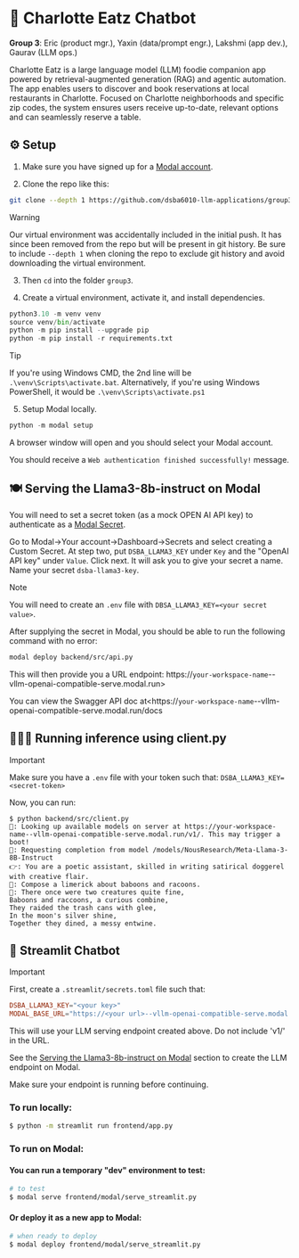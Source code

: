 # 🍴 Charlotte Eatz Chatbot  
__Group 3__: Eric (product mgr.), Yaxin (data/prompt engr.), Lakshmi (app dev.), Gaurav (LLM ops.)  

Charlotte Eatz is a large language model (LLM) foodie companion app powered by retrieval-augmented generation (RAG) and agentic automation. The app enables users to discover and book reservations at local restaurants in Charlotte. Focused on Charlotte neighborhoods and specific zip codes, the system ensures users receive up-to-date, relevant options and can seamlessly reserve a table. 

## ⚙️ Setup  
1. Make sure you have signed up for a [Modal account](https://modal.com/).
  
2. Clone the repo like this:

```bash
git clone --depth 1 https://github.com/dsba6010-llm-applications/group3.git
```

> [!WARNING]
> Our virtual environment was accidentally included in the initial push. It has since been removed from the repo but will be present in git history.
> Be sure to include ```--depth 1``` when cloning the repo to exclude git history and avoid downloading the virtual environment.

3. Then `cd` into the folder `group3`.

4. Create a virtual environment, activate it, and install dependencies.

```python
python3.10 -m venv venv
source venv/bin/activate
python -m pip install --upgrade pip
python -m pip install -r requirements.txt
```

> [!TIP]
> If you're using Windows CMD, the 2nd line will be `.\venv\Scripts\activate.bat`. 
> Alternatively, if you're using Windows PowerShell, it would be `.\venv\Scripts\activate.ps1`

5. Setup Modal locally.

```python
python -m modal setup
```

A browser window will open and you should select your Modal account. 

You should receive a `Web authentication finished successfully!` message.  
  
## 🍽️ Serving the Llama3-8b-instruct on Modal

You will need to set a secret token (as a mock OPEN AI API key) to authenticate as a [Modal Secret](https://modal.com/docs/guide/secrets).

Go to Modal→Your account→Dashboard→Secrets and select creating a Custom Secret. At step two, put `DSBA_LLAMA3_KEY` under `Key` and the "OpenAI API key" under `Value`. Click next. It will ask you to give your secret a name. Name your secret `dsba-llama3-key`.

> [!NOTE]
> You will need to create an `.env` file with `DBSA_LLAMA3_KEY=<your secret value>`. 

After supplying the secret in Modal, you should be able to run the following command with no error:

```bash
modal deploy backend/src/api.py
```

This will then provide you a URL endpoint: https://`your-workspace-name`--vllm-openai-compatible-serve.modal.run> 

You can view the Swagger API doc at<https://`your-workspace-name`--vllm-openai-compatible-serve.modal.run/docs  
  
## 🏃🏻‍♀️ Running inference using client.py

>[!IMPORTANT]
>Make sure you have a `.env` file with your token such that: `DSBA_LLAMA3_KEY=<secret-token>`

Now, you can run:

```
$ python backend/src/client.py
🧠: Looking up available models on server at https://your-workspace-name--vllm-openai-compatible-serve.modal.run/v1/. This may trigger a boot!
🧠: Requesting completion from model /models/NousResearch/Meta-Llama-3-8B-Instruct
👉: You are a poetic assistant, skilled in writing satirical doggerel with creative flair.
👤: Compose a limerick about baboons and racoons.
🤖: There once were two creatures quite fine,
Baboons and raccoons, a curious combine,
They raided the trash cans with glee,
In the moon's silver shine,
Together they dined, a messy entwine.
```

## 🤖 Streamlit Chatbot
>[!IMPORTANT]
>First, create a `.streamlit/secrets.toml` file such that:
>```toml
>DSBA_LLAMA3_KEY="<your key>"
>MODAL_BASE_URL="https://<your url>--vllm-openai-compatible-serve.modal.run"  
>```
>This will use your LLM serving endpoint created above. Do not include 'v1/' in the URL.

See the [Serving the Llama3-8b-instruct on Modal](https://github.com/dsba6010-llm-applications/group3/edit/main/README.md#%EF%B8%8F-serving-the-llama3-8b-instruct-on-modal) section to create the LLM endpoint on Modal.  

Make sure your endpoint is running before continuing.  

### To run locally:

```bash
$ python -m streamlit run frontend/app.py
```

### To run on Modal:



#### You can run a temporary "dev" environment to test:

```bash
# to test
$ modal serve frontend/modal/serve_streamlit.py
```

#### Or deploy it as a new app to Modal:

```bash
# when ready to deploy
$ modal deploy frontend/modal/serve_streamlit.py
```
